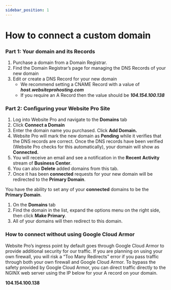 ```yaml
---
sidebar_position: 1
---
```


# How to connect a custom domain

### Part 1: Your domain and its Records

1.  Purchase a domain from a Domain Registrar.
2.  Find the Domain Registrar’s page for managing the DNS Records of your new domain
3.  Edit or create a DNS Record for your new domain
    *   We recommend setting a CNAME Record with a value of **_host.websiteprohosting.com_**
    *   If you require an A Record then the value should be **_104.154.100.138_**

### Part 2: Configuring your Website Pro Site

1.  Log into Website Pro and navigate to the **Domains** tab
2.  Click **Connect a Domain**
3.  Enter the domain name you purchased. Click **Add Domain.**
4.  Website Pro will mark the new domain as **Pending** while it verifies that the DNS records are correct. Once the DNS records have been verified (Website Pro checks for this automatically), your domain will show as **Connected.** 
5.  You will receive an email and see a notification in the **Recent** **Activity** stream of **Business Center**.
6.  You can also **Delete** added domains from this tab.
7.  Once it has been **connected** requests for your new domain will be redirected to the **Primary Domain**.

You have the ability to set any of your **connected** domains to be the **Primary Domain**.

1.  On the **Domains** tab
2.  Find the domain in the list, expand the options menu on the right side, then click **Make Primary**.
3.  All of your domains will then redirect to this domain.

### How to connect without using Google Cloud Armor

Website Pro’s ingress point by default goes through Google Cloud Armor to provide additional security for our traffic. If you are planning on using your own firewall, you will risk a “Too Many Redirects” error if you pass traffic through both your own firewall and Google Cloud Armor. To bypass the safety provided by Google Cloud Armor, you can direct traffic directly to the NGINX web server using the IP below for your A record on your domain.

**104.154.100.138**